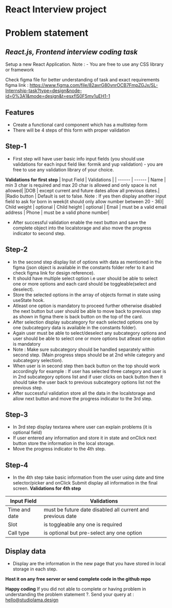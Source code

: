 # React Interview project
# Problem statement
## _React.js, Frontend interview coding task_

Setup a new React Application.
Note : - You are free to use any CSS library or framework

Check figma file for better understanding of task and exact requirements
figma link : https://www.figma.com/file/82avrG80vnrOCB7FmpZGJx/SL-Internship-task?type=design&node-id=0%3A1&mode=design&t=esxflS0F5mv1uEH1-1



## Features
- Create a functional card component which has a multistep form
- There will be 4 steps of this form with proper validation

## Step-1
- First step will have user basic info input fields (you should use validations for each input field like: formik and yup validation) - you are free to use any validation library of your choice. 
 
**Validations for first step**
| Input Field | Validations |
| ------ | ------ |
Name | min 3 char is required and max 20 char is allowed and only space is not allowed|
|DOB | except current and future dates  allow all previous dates.|
|Radio button | Default is set to false.  Note : If yes then display another input field to ask for born in week(it should only allow number between 20 - 36)|
Child weight | optional |
Child height | optional |
Email | must be a valid email address |
Phone | must be a valid phone number|

- After successful validation enable the next button and save the complete object into the localstorage and also move the progress indicator to second step.

## Step-2
- In the second step display list of options with data as mentioned in the figma (json object is available in the constants folder refer to it and check figma link for design reference).
- It should have multiple select option i.e user should be able to select one or more options and each card should be toggleable(select and deselect).
- Store the selected options in the array of objects format in state using useState hook.
- Atleast one option is mandatory to proceed further otherwise disabled the next button but user should be able to move back to previous step as shown in figma there is back button on the top of the card.
- After selection display subcategory for each selected options one by one (subcategory data is available in the constants folder).
- Again user must be able to select/deselect any subcategory options and user should be able to select one or more options but atleast one option is mandatory
- Note : Make sure subcategory should be handled separately within second step. (Main progress steps should be at 2nd while category and subcategory selection).
- When user is in second step then back button on the top should work accordingly
   for example : If user has selected three category and user is in 2nd subcategory options list and if user clicks on back button then it should take the user back to previous subcategory options list not the previous step.
- After successful validation store all the data in the localstorage and allow next button and move the progress indicator to the 3rd step.

## Step-3
- In 3rd step display textarea where user can explain problems (it is optional field)
- If user entered any information and store it in state and onClick next button store the information in the local storage.
- Move the progress indicator to the 4th step.

## Step-4
- In the 4th step take basic information from the user using date and time selector/picker  and onClick Submit display all information in the final screen.
**Validations for 4th step**

| Input Field | Validations |
| ------ | ------ |
|Time and date | must be future date disabled all current and previous date |
|Slot | is toggleable any one is required |
|Call type | is optional but pre-select any one option |

## Display data
- Display are the information in the new page that you have stored in local storage in each step.

**Host it on any free server or send complete code in the github repo**


**Happy coding** 
If you did not able to complete or having problem in understanding the problem statement ?. Send your query at : 
hello@studiolama.design


 
